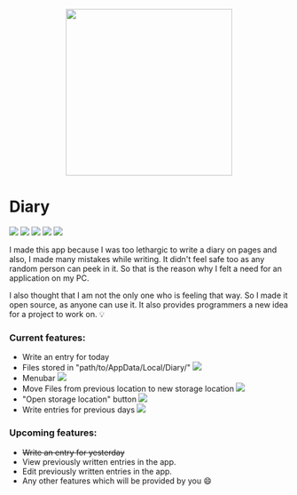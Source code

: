 <p align="center">
  <img 
    width="300"
    height="300"
    src="https://raw.githubusercontent.com/naffydharni006/Diary/v2.0/logo.jpg"
  >
</p>

# Diary

![](https://img.shields.io/badge/version-v2.2.0-orange?style=for-the-badge) ![](https://img.shields.io/github/issues/naffydharni006/Diary?style=for-the-badge) ![](https://img.shields.io/github/forks/naffydharni006/Diary?style=for-the-badge) ![](https://img.shields.io/github/stars/naffydharni006/Diary?style=for-the-badge) ![](https://img.shields.io/github/license/naffydharni006/Diary?style=for-the-badge)

I made this app because I was too lethargic to write a diary on pages and also, I made many mistakes while writing. It didn't feel safe too as any random person can peek in it.
So that is the reason why I felt a need for an application on my PC.

I also thought that I am not the only one who is feeling that way. So I made it open source, as anyone can use it.
It also provides programmers a new idea for a project to work on. 💡

### Current features:
- Write an entry for today
- Files stored in "path/to/AppData/Local/Diary/" ![](https://img.shields.io/badge/-New!-red)
- Menubar ![](https://img.shields.io/badge/-New!-red)
- Move Files from previous location to new storage location ![](https://img.shields.io/badge/-New!-red)
- "Open storage location" button ![](https://img.shields.io/badge/-New!-red)
- Write entries for previous days ![](https://img.shields.io/badge/-New!-red)

### Upcoming features:
- ~~Write an entry for yesterday~~
- View previously written entries in the app.
- Edit previously written entries in the app.
- Any other features which will be provided by you 😄
